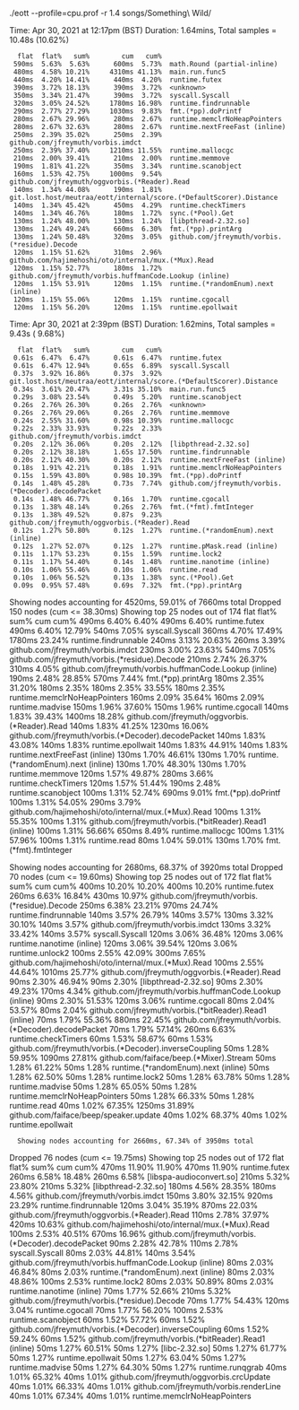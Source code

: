 


./eott --profile=cpu.prof -r 1.4 songs/Something\ Wild/

Time: Apr 30, 2021 at 12:17pm (BST)
Duration: 1.64mins, Total samples = 10.48s (10.62%)

      flat  flat%   sum%        cum   cum%
     590ms  5.63%  5.63%      600ms  5.73%  math.Round (partial-inline)
     480ms  4.58% 10.21%     4310ms 41.13%  main.run.func5
     440ms  4.20% 14.41%      440ms  4.20%  runtime.futex
     390ms  3.72% 18.13%      390ms  3.72%  <unknown>
     350ms  3.34% 21.47%      390ms  3.72%  syscall.Syscall
     320ms  3.05% 24.52%     1780ms 16.98%  runtime.findrunnable
     290ms  2.77% 27.29%     1030ms  9.83%  fmt.(*pp).doPrintf
     280ms  2.67% 29.96%      280ms  2.67%  runtime.memclrNoHeapPointers
     280ms  2.67% 32.63%      280ms  2.67%  runtime.nextFreeFast (inline)
     250ms  2.39% 35.02%      250ms  2.39%  github.com/jfreymuth/vorbis.imdct
     250ms  2.39% 37.40%     1210ms 11.55%  runtime.mallocgc
     210ms  2.00% 39.41%      210ms  2.00%  runtime.memmove
     190ms  1.81% 41.22%      350ms  3.34%  runtime.scanobject
     160ms  1.53% 42.75%     1000ms  9.54%  github.com/jfreymuth/oggvorbis.(*Reader).Read
     140ms  1.34% 44.08%      190ms  1.81%  git.lost.host/meutraa/eott/internal/score.(*DefaultScorer).Distance
     140ms  1.34% 45.42%      450ms  4.29%  runtime.checkTimers
     140ms  1.34% 46.76%      180ms  1.72%  sync.(*Pool).Get
     130ms  1.24% 48.00%      130ms  1.24%  [libpthread-2.32.so]
     130ms  1.24% 49.24%      660ms  6.30%  fmt.(*pp).printArg
     130ms  1.24% 50.48%      320ms  3.05%  github.com/jfreymuth/vorbis.(*residue).Decode
     120ms  1.15% 51.62%      310ms  2.96%  github.com/hajimehoshi/oto/internal/mux.(*Mux).Read
     120ms  1.15% 52.77%      180ms  1.72%  github.com/jfreymuth/vorbis.huffmanCode.Lookup (inline)
     120ms  1.15% 53.91%      120ms  1.15%  runtime.(*randomEnum).next (inline)
     120ms  1.15% 55.06%      120ms  1.15%  runtime.cgocall
     120ms  1.15% 56.20%      120ms  1.15%  runtime.epollwait

Time: Apr 30, 2021 at 2:39pm (BST)
Duration: 1.62mins, Total samples = 9.43s ( 9.68%)

      flat  flat%   sum%        cum   cum%
     0.61s  6.47%  6.47%      0.61s  6.47%  runtime.futex
     0.61s  6.47% 12.94%      0.65s  6.89%  syscall.Syscall
     0.37s  3.92% 16.86%      0.37s  3.92%  git.lost.host/meutraa/eott/internal/score.(*DefaultScorer).Distance
     0.34s  3.61% 20.47%      3.31s 35.10%  main.run.func5
     0.29s  3.08% 23.54%      0.49s  5.20%  runtime.scanobject
     0.26s  2.76% 26.30%      0.26s  2.76%  <unknown>
     0.26s  2.76% 29.06%      0.26s  2.76%  runtime.memmove
     0.24s  2.55% 31.60%      0.98s 10.39%  runtime.mallocgc
     0.22s  2.33% 33.93%      0.22s  2.33%  github.com/jfreymuth/vorbis.imdct
     0.20s  2.12% 36.06%      0.20s  2.12%  [libpthread-2.32.so]
     0.20s  2.12% 38.18%      1.65s 17.50%  runtime.findrunnable
     0.20s  2.12% 40.30%      0.20s  2.12%  runtime.nextFreeFast (inline)
     0.18s  1.91% 42.21%      0.18s  1.91%  runtime.memclrNoHeapPointers
     0.15s  1.59% 43.80%      0.98s 10.39%  fmt.(*pp).doPrintf
     0.14s  1.48% 45.28%      0.73s  7.74%  github.com/jfreymuth/vorbis.(*Decoder).decodePacket
     0.14s  1.48% 46.77%      0.16s  1.70%  runtime.cgocall
     0.13s  1.38% 48.14%      0.26s  2.76%  fmt.(*fmt).fmtInteger
     0.13s  1.38% 49.52%      0.87s  9.23%  github.com/jfreymuth/oggvorbis.(*Reader).Read
     0.12s  1.27% 50.80%      0.12s  1.27%  runtime.(*randomEnum).next (inline)
     0.12s  1.27% 52.07%      0.12s  1.27%  runtime.pMask.read (inline)
     0.11s  1.17% 53.23%      0.15s  1.59%  runtime.lock2
     0.11s  1.17% 54.40%      0.14s  1.48%  runtime.nanotime (inline)
     0.10s  1.06% 55.46%      0.10s  1.06%  runtime.read
     0.10s  1.06% 56.52%      0.13s  1.38%  sync.(*Pool).Get
     0.09s  0.95% 57.48%      0.69s  7.32%  fmt.(*pp).printArg

Showing nodes accounting for 4520ms, 59.01% of 7660ms total
Dropped 150 nodes (cum <= 38.30ms)
Showing top 25 nodes out of 174
      flat  flat%   sum%        cum   cum%
     490ms  6.40%  6.40%      490ms  6.40%  runtime.futex
     490ms  6.40% 12.79%      540ms  7.05%  syscall.Syscall
     360ms  4.70% 17.49%     1780ms 23.24%  runtime.findrunnable
     240ms  3.13% 20.63%      260ms  3.39%  github.com/jfreymuth/vorbis.imdct
     230ms  3.00% 23.63%      540ms  7.05%  github.com/jfreymuth/vorbis.(*residue).Decode
     210ms  2.74% 26.37%      310ms  4.05%  github.com/jfreymuth/vorbis.huffmanCode.Lookup (inline)
     190ms  2.48% 28.85%      570ms  7.44%  fmt.(*pp).printArg
     180ms  2.35% 31.20%      180ms  2.35%  <unknown>
     180ms  2.35% 33.55%      180ms  2.35%  runtime.memclrNoHeapPointers
     160ms  2.09% 35.64%      160ms  2.09%  runtime.madvise
     150ms  1.96% 37.60%      150ms  1.96%  runtime.cgocall
     140ms  1.83% 39.43%     1400ms 18.28%  github.com/jfreymuth/oggvorbis.(*Reader).Read
     140ms  1.83% 41.25%     1230ms 16.06%  github.com/jfreymuth/vorbis.(*Decoder).decodePacket
     140ms  1.83% 43.08%      140ms  1.83%  runtime.epollwait
     140ms  1.83% 44.91%      140ms  1.83%  runtime.nextFreeFast (inline)
     130ms  1.70% 46.61%      130ms  1.70%  runtime.(*randomEnum).next (inline)
     130ms  1.70% 48.30%      130ms  1.70%  runtime.memmove
     120ms  1.57% 49.87%      280ms  3.66%  runtime.checkTimers
     120ms  1.57% 51.44%      190ms  2.48%  runtime.scanobject
     100ms  1.31% 52.74%      690ms  9.01%  fmt.(*pp).doPrintf
     100ms  1.31% 54.05%      290ms  3.79%  github.com/hajimehoshi/oto/internal/mux.(*Mux).Read
     100ms  1.31% 55.35%      100ms  1.31%  github.com/jfreymuth/vorbis.(*bitReader).Read1 (inline)
     100ms  1.31% 56.66%      650ms  8.49%  runtime.mallocgc
     100ms  1.31% 57.96%      100ms  1.31%  runtime.read
      80ms  1.04% 59.01%      130ms  1.70%  fmt.(*fmt).fmtInteger

Showing nodes accounting for 2680ms, 68.37% of 3920ms total
Dropped 70 nodes (cum <= 19.60ms)
Showing top 25 nodes out of 172
      flat  flat%   sum%        cum   cum%
     400ms 10.20% 10.20%      400ms 10.20%  runtime.futex
     260ms  6.63% 16.84%      430ms 10.97%  github.com/jfreymuth/vorbis.(*residue).Decode
     250ms  6.38% 23.21%      970ms 24.74%  runtime.findrunnable
     140ms  3.57% 26.79%      140ms  3.57%  <unknown>
     130ms  3.32% 30.10%      140ms  3.57%  github.com/jfreymuth/vorbis.imdct
     130ms  3.32% 33.42%      140ms  3.57%  syscall.Syscall
     120ms  3.06% 36.48%      120ms  3.06%  runtime.nanotime (inline)
     120ms  3.06% 39.54%      120ms  3.06%  runtime.unlock2
     100ms  2.55% 42.09%      300ms  7.65%  github.com/hajimehoshi/oto/internal/mux.(*Mux).Read
     100ms  2.55% 44.64%     1010ms 25.77%  github.com/jfreymuth/oggvorbis.(*Reader).Read
      90ms  2.30% 46.94%       90ms  2.30%  [libpthread-2.32.so]
      90ms  2.30% 49.23%      170ms  4.34%  github.com/jfreymuth/vorbis.huffmanCode.Lookup (inline)
      90ms  2.30% 51.53%      120ms  3.06%  runtime.cgocall
      80ms  2.04% 53.57%       80ms  2.04%  github.com/jfreymuth/vorbis.(*bitReader).Read1 (inline)
      70ms  1.79% 55.36%      880ms 22.45%  github.com/jfreymuth/vorbis.(*Decoder).decodePacket
      70ms  1.79% 57.14%      260ms  6.63%  runtime.checkTimers
      60ms  1.53% 58.67%       60ms  1.53%  github.com/jfreymuth/vorbis.(*Decoder).inverseCoupling
      50ms  1.28% 59.95%     1090ms 27.81%  github.com/faiface/beep.(*Mixer).Stream
      50ms  1.28% 61.22%       50ms  1.28%  runtime.(*randomEnum).next (inline)
      50ms  1.28% 62.50%       50ms  1.28%  runtime.lock2
      50ms  1.28% 63.78%       50ms  1.28%  runtime.madvise
      50ms  1.28% 65.05%       50ms  1.28%  runtime.memclrNoHeapPointers
      50ms  1.28% 66.33%       50ms  1.28%  runtime.read
      40ms  1.02% 67.35%     1250ms 31.89%  github.com/faiface/beep/speaker.update
      40ms  1.02% 68.37%       40ms  1.02%  runtime.epollwait

      Showing nodes accounting for 2660ms, 67.34% of 3950ms total
Dropped 76 nodes (cum <= 19.75ms)
Showing top 25 nodes out of 172
      flat  flat%   sum%        cum   cum%
     470ms 11.90% 11.90%      470ms 11.90%  runtime.futex
     260ms  6.58% 18.48%      260ms  6.58%  [libspa-audioconvert.so]
     210ms  5.32% 23.80%      210ms  5.32%  [libpthread-2.32.so]
     180ms  4.56% 28.35%      180ms  4.56%  github.com/jfreymuth/vorbis.imdct
     150ms  3.80% 32.15%      920ms 23.29%  runtime.findrunnable
     120ms  3.04% 35.19%      870ms 22.03%  github.com/jfreymuth/oggvorbis.(*Reader).Read
     110ms  2.78% 37.97%      420ms 10.63%  github.com/hajimehoshi/oto/internal/mux.(*Mux).Read
     100ms  2.53% 40.51%      670ms 16.96%  github.com/jfreymuth/vorbis.(*Decoder).decodePacket
      90ms  2.28% 42.78%      110ms  2.78%  syscall.Syscall
      80ms  2.03% 44.81%      140ms  3.54%  github.com/jfreymuth/vorbis.huffmanCode.Lookup (inline)
      80ms  2.03% 46.84%       80ms  2.03%  runtime.(*randomEnum).next (inline)
      80ms  2.03% 48.86%      100ms  2.53%  runtime.lock2
      80ms  2.03% 50.89%       80ms  2.03%  runtime.nanotime (inline)
      70ms  1.77% 52.66%      210ms  5.32%  github.com/jfreymuth/vorbis.(*residue).Decode
      70ms  1.77% 54.43%      120ms  3.04%  runtime.cgocall
      70ms  1.77% 56.20%      100ms  2.53%  runtime.scanobject
      60ms  1.52% 57.72%       60ms  1.52%  github.com/jfreymuth/vorbis.(*Decoder).inverseCoupling
      60ms  1.52% 59.24%       60ms  1.52%  github.com/jfreymuth/vorbis.(*bitReader).Read1 (inline)
      50ms  1.27% 60.51%       50ms  1.27%  [libc-2.32.so]
      50ms  1.27% 61.77%       50ms  1.27%  runtime.epollwait
      50ms  1.27% 63.04%       50ms  1.27%  runtime.madvise
      50ms  1.27% 64.30%       50ms  1.27%  runtime.runqgrab
      40ms  1.01% 65.32%       40ms  1.01%  github.com/jfreymuth/oggvorbis.crcUpdate
      40ms  1.01% 66.33%       40ms  1.01%  github.com/jfreymuth/vorbis.renderLine
      40ms  1.01% 67.34%       40ms  1.01%  runtime.memclrNoHeapPointers